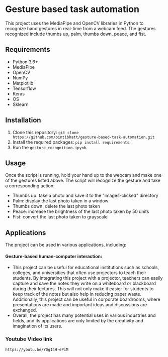 # Gesture based task automation

This project uses the MediaPipe and OpenCV libraries in Python to recognize hand gestures in real-time from a webcam feed. The gestures recognized include thumbs up, palm, thumbs down, peace, and fist.

## Requirements

- Python 3.6+
- MediaPipe
- OpenCV
- NumPy
- Matplotlib
- Tensorflow
- Keras
- OS
- Sklearn


## Installation

1. Clone this repository: `git clone https://github.com/bintibhatt/gesture-based-task-automation.git`
2. Install the required packages: `pip install requirements`.
3. Run the `gesture_recognition.ipynb`.

## Usage

Once the script is running, hold your hand up to the webcam and make one of the gestures listed above. The script will recognize the gesture and take a corresponding action:

- Thumbs up: take a photo and save it to the "images-clicked" directory
- Palm: display the last photo taken in a window
- Thumbs down: delete the last photo taken
- Peace: increase the brightness of the last photo taken by 50 units
- Fist: convert the last photo taken to grayscale

## Applications

The project can be used in various applications, including:

#### Gesture-based human-computer interaction: 
- This project can be useful for educational institutions such as schools, colleges, and universities that often use projectors to teach their students. By integrating this project with a projector, teachers can easily capture and save the notes they write on a whiteboard or blackboard during their lectures. This will not only make it easier for students to keep track of the notes but also help in reducing paper waste. Additionally, this project can be useful in corporate boardrooms, where presentations are made and important ideas and discussions are exchanged.
- Overall, the project has many potential uses in various industries and fields, and its applications are only limited by the creativity and imagination of its users.

### Youtube Video link
`https://youtu.be/YDgI4H-ePiM`
